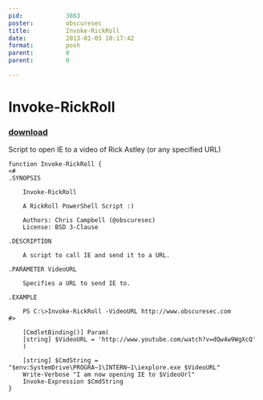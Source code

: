 ```yaml
---
pid:            3863
poster:         obscuresec
title:          Invoke-RickRoll
date:           2013-01-05 10:17:42
format:         posh
parent:         0
parent:         0

---
```


# Invoke-RickRoll

### [download](3863.ps1)

Script to open IE to a video of Rick Astley (or any specified URL)

```posh
function Invoke-RickRoll {
<#
.SYNOPSIS

    Invoke-RickRoll

    A RickRoll PowerShell Script :)

    Authors: Chris Campbell (@obscuresec)
    License: BSD 3-Clause

.DESCRIPTION

    A script to call IE and send it to a URL.

.PARAMETER VideoURL

    Specifies a URL to send IE to.

.EXAMPLE

    PS C:\>Invoke-RickRoll -VideoURL http://www.obscuresec.com
#>

    [CmdletBinding()] Param(
    [string] $VideoURL = 'http://www.youtube.com/watch?v=dQw4w9WgXcQ'
    )
    
    [string] $CmdString = "$env:SystemDrive\PROGRA~1\INTERN~1\iexplore.exe $VideoURL"
    Write-Verbose "I am now opening IE to $VideoUrl"
    Invoke-Expression $CmdString
}
```

